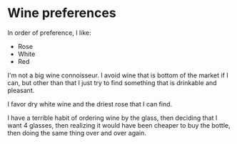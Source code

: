 # Wine preferences

In order of preference, I like:

- Rose  
- White  
- Red  

I'm not a big wine connoisseur. I avoid wine that is bottom of the market if I can, but other than that I just try to find something that is drinkable and pleasant. 

I favor dry white wine and the driest rose that I can find. 

I have a terrible habit of ordering wine by the glass, then deciding that I want 4 glasses, then realizing it would have been cheaper to buy the bottle, then doing the same thing over and over again.  

